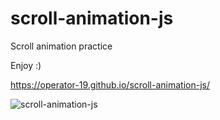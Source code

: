 # scroll-animation-js
Scroll animation practice

Enjoy :)

https://operator-19.github.io/scroll-animation-js/

![scroll-animation-js](https://user-images.githubusercontent.com/70670914/192468139-a32a6eb7-7593-4040-9e89-2a16647aa0c3.gif)
